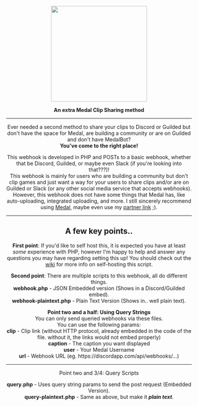 <p align="center">
  <img width="260" src="https://cdn.medal.tv/assets/img/avatars/default.png">
</p>

<p align="center">
	<strong>An extra Medal Clip Sharing method</strong>
</p>

<hr>

<p align="center">Ever needed a second method to share your clips to Discord or Guilded but don't have the space for Medal, are building a community or are on Guilded and don't have MedalBot?<br>
<strong>You've come to the right place!</strong></p>

<p align="center">This webhook is developed in PHP and POSTs to a basic webhook, whether that be Discord, Guilded, or maybe even Slack (if you're looking into that???)!<br>
This webhook is mainly for users who are building a community but don't clip games and just want a way for your users to share clips and/or are on Guilded or Slack (or any other social media service that accepts webhooks).<br>
However, this webhook does not have some things that Medal has, like auto-uploading, integrated uploading, and more. I still sincerely recommend using <a href="https://medal.tv/download">Medal</a>, maybe even use my <a href="https://medal.tv/?ref=awex_partner">partner link</a> ;).</p>

<hr>

<h2 align="center">A few key points..</h2>
	<p align="center"><strong>First point</strong>: If you'd like to self host this, it is expected you have at least <i>some</i> experience with PHP, however I'm happy to help and answer any questions you may have regarding setting this up! You should check out the <a href="https://github.com/awexxx/medal-clip-webhook/wiki">wiki</a> for more info on self-hosting this script.</p>
		<p align="center"><strong>Second point</strong>: There are multiple scripts to this webhook, all do different things.<br>
			<strong>webhook.php</strong> - JSON Embedded version (Shows in a Discord/Guilded embed).<br>
			<strong>webhook-plaintext.php</strong> - Plain Text Version (Shows in.. well plain text).</p>
			<p align="center">
				<strong>Point two and a half: Using Query Strings</strong><br>
				You can only send queried webhooks via these files.<br>
				You can use the following params:<br>
				<strong>clip</strong> - Clip link (without HTTP protocol, already embedded in the code of the file. without it, the links would not embed properly)<br>
				<strong>caption</strong> - The caption you want displayed<br>
				<strong>user</strong> - Your Medal Username<br>
				<strong>url</strong> - Webhook URL (eg. https://discordapp.com/api/webhooks/...)
				<hr>
				<p align="center">Point two and 3/4: Query Scripts</p>
				<div style="text-align:center;">
			<strong align="center">query.php</strong> - Uses query string params to send the post request (Embedded Version).<br>
			<strong align="center">query-plaintext.php</strong> - Same as above, but make it <strong><i>plain text</i></strong>.</p>
		</div>
